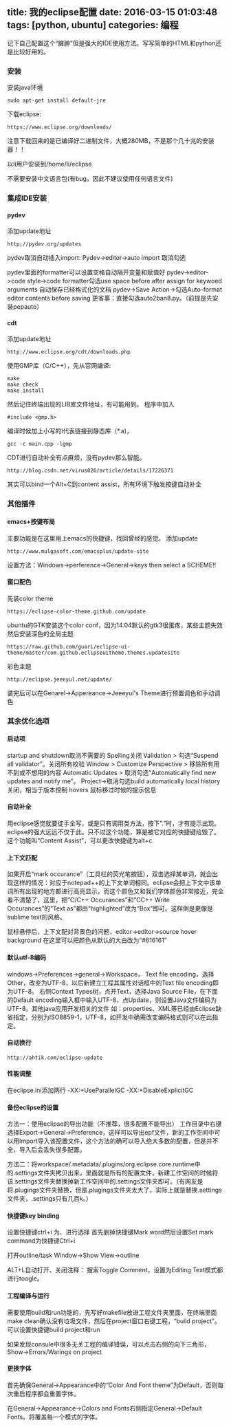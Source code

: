 title: 我的eclipse配置
date: 2016-03-15 01:03:48
tags: [python, ubuntu]
categories: 编程
---
记下自己配置这个“臃肿”但是强大的IDE使用方法。写写简单的HTML和python还是比较好用的。
<!-- more -->
### 安装
安装java环境

	sudo apt-get install default-jre

下载eclipse:

	https://www.eclipse.org/downloads/
    
注意下载回来的是已编译好二进制文件，大概280MB，不是那个几十兆的安装器！！

以li用户安装到/home/li/eclipse

不需要安装中文语言包(有bug，因此不建议使用任何语言文件)


### 集成IDE安装

#### pydev

添加update地址   

	http://pydev.org/updates

pydev取消自动插入import:
Pydev->editor->auto import 取消勾选

pydev里面的formatter可以设置空格自动隔开变量和赋值好
pydev->editor->code style->code formatter勾选use space before after assign for keywoed arguments
自动保存已经格式化的文档
pydev->Save Action->勾选Auto-format editor contents before saving
更省事：直接勾选auto2ban8.py。（前提是先安装pepauto）

#### cdt

添加update地址

	http://www.eclipse.org/cdt/downloads.php


使用GMP库（C/C++），先从官网编译:

    make 
    make check
    make install
    
然后记住终端出现的LIB库文件地址，有可能用到。
程序中加入

	#include <gmp.h>

编译时候加上小写的l代表链接到静态库（*.a)，

	gcc -c main.cpp -lgmp

CDT进行自动补全有点麻烦，没有pydev那么智能。

	http://blog.csdn.net/virus026/article/details/17226371

其实可以bind一个Alt+C到content assist，所有环境下触发按键自动补全

### 其他插件

#### emacs+按键布局
主要功能是在这里用上emacs的快捷键，找回曾经的感觉。
添加update   

	http://www.mulgasoft.com/emacsplus/update-site

设置方法：Windows->perference->General->keys then select a SCHEME!!

#### 窗口配色

先装color theme

	https://eclipse-color-theme.github.com/update

ubuntu的GTK安装这个color conf，因为14.04默认的gtk3很蛋疼，某些主题失效
然后安装深色的全局主题

	https://raw.github.com/guari/eclipse-ui-theme/master/com.github.eclipseuitheme.themes.updatesite

彩色主题

	http://eclipse.jeeeyul.net/update/
    
装完后可以在Genarel->Appereance->Jeeeyul's Theme进行预置调色和手动调色


### 其余优化选项
#### 启动项
startup and shutdown取消不需要的
Spelling关闭
Validation > 勾选“Suspend all validator”。关闭所有校验
Window > Customize Perspective > 移除所有用不到或不想用的内容
Automatic Updates > 取消勾选“Automatically find new updates and notify me”。
Project->取消勾选build automatically
local history关闭，相当于版本控制
hovers 鼠标移过时候的提示信息

#### 自动补全

用eclipse感觉就要徒手全写，或是只有调用类方法，按下”.”时，才有提示出现。eclipse的强大远远不仅于此。只不过这个功能，算是被它对应的快捷键给毁了。这个功能叫“Content Assist”，可以更改快捷键为alt+c

#### 上下文匹配

如果开启“mark occurance”（工具栏的荧光笔按钮），双击选择某单词，就会出现这样的情况：对应于notepad++的上下文单词相同。eclipse会把上下文中该单词所有出现的地方都进行高亮显示，而这个颜色又和我们字体颜色非常接近，完全看不清楚了，这里，把”C/C++ Occurances”和”CC++ Write Occurances”的“Text as”都由“highlighted”改为“Box”即可。这样倒是更像是sublime text的风格。

鼠标悬停后，上下文配对背景色的问题，editor->editor->source hover background 在这里可以把颜色从默认的大白改为“#616161”

#### 默认utf-8编码

windows->Preferences->general->Workspace， Text file encoding，选择Other，改变为UTF-8，以后新建立工程其属性对话框中的Text file encoding即为UTF-8。
右侧Context Types树，点开Text，选择Java Source File，在下面的Default encoding输入框中输入UTF-8，点Update，则设置Java文件编码为UTF-8。其他java应用开发相关的文件 如：properties、XML等已经由Eclipse缺省指定，分别为ISO8859-1，UTF-8，如开发中确需改变编码格式则可以在此指定。

#### 自动换行

	http://ahtik.com/eclipse-update

#### 性能调整

在eclipse.ini添加两行
-XX:+UseParallelGC
-XX:+DisableExplicitGC

#### 备份eclipse的设置

方法一：使用eclipse的导出功能（不推荐，很多配置不能导出）
    工作目录中右键选择Export->General->Preference，这样可以导出epf文件，新的工作空间中可以用Import导入该配置文件，这个方法的确可以导入绝大多数的配置，但是并不全，导入后会丢失很多配置。

方法二：将workspace/.metadata/.plugins/org.eclipse.core.runtime中的.settings文件夹拷贝出来，里面就是所有的配置文件，新建工作空间的时候将该.settings文件夹替换掉新工作空间中的.settings文件夹即可。（有网友是将.plugings文件夹替换，但是.plugings文件夹太大了，实际上就是替换.settings文件夹，.settings只有几百k。）

#### 快捷键key binding

设置快捷键ctrl+i 为、进行选择
首先删掉快捷键Mark word然后设置Set mark command为快捷键Ctrl+i

打开outline/task
Window->Show View->outline

ALT+L自动打开、关闭注释：
搜索Toggle Comment，设置为Editing Text模式都进行toogle。

#### 工程编译与运行

需要使用build和run功能的，先写好makefile放进工程文件夹里面，在终端里面make clean确认没有垃圾文件，然后在project窗口右键工程，“build project”。
可以设置快捷键build project和run

如果发现consule中很多无关工程的编译错误，可以点击右侧的向下三角形，Show->Errors/Warings on project

#### 更换字体

首先确保General->Appearance中的“Color And Font theme”为Default，否则每次重启程序都会重置字体。

在General->Appearance->Colors and Fonts右侧指定General->Default Fonts。将覆盖每一个模式的字体。

